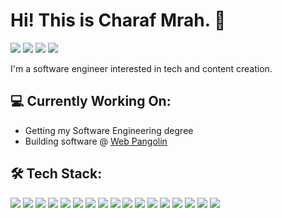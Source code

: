 # Hi! This is Charaf Mrah. 👋 

<p align="left">
<a href="https://charafmrah.com"><img src="https://img.shields.io/badge/-charafmrah.com-3423A6?style=flat&logo=Google-Chrome&logoColor=white"/></a>
<a href="https://www.linkedin.com/in/charafmrah/"><img src="https://img.shields.io/badge/-Charaf%20Mrah-0077B5?style=flat&logo=Linkedin&logoColor=white"/></a>
<a href="mailto:charaf4charaf@gmail.com"><img src="https://img.shields.io/badge/-charaf4charaf@gmail.com-D14836?style=flat&logo=Gmail&logoColor=white"/></a>
<a href="https://instagram.com/charafmrah"><img src="https://img.shields.io/badge/-@charafmrah-E4405F?style=flat&logo=Instagram&logoColor=white"/></a>
</p>

I'm a software engineer interested in tech and content creation.

## 💻 Currently Working On:
* Getting my Software Engineering degree
* Building software @ [Web Pangolin](https://webpangolin.com)

## 🛠 Tech Stack:
<p align="left">
  <a><img src="https://img.shields.io/badge/-PHP-05122A?style=flat&logo=PHP"/></a>
  <a><img src="https://img.shields.io/badge/-JavaScript-05122A?style=flat&logo=javascript"/></a>
  <a><img src="https://img.shields.io/badge/-TypeScript-05122A?style=flat&logo=TypeScript"/></a>
  <a><img src="https://img.shields.io/badge/-React-05122A?style=flat&logo=React"/></a>
  <a><img src="https://img.shields.io/badge/-Next.js-05122A?style=flat&logo=next.js"/></a>
  <a><img src="https://img.shields.io/badge/-Android-05122A?style=flat-square&logo=android"/></a>
  <a><img src="https://img.shields.io/badge/-Kotlin-05122A?style=flat-square&logo=kotlin"/></a>
  <a><img src="https://img.shields.io/badge/-java-05122A?style=flat-square&logo=java"/></a>
  <a><img src="https://img.shields.io/badge/-MySQL-05122A?style=flat-square&logo=mysql"/></a>
  <a><img src="https://img.shields.io/badge/-Wordpress-05122A?style=flat-square&logo=wordpress"/></a>
  <a><img src="https://img.shields.io/badge/-Python-05122A?style=flat&logo=python"/></a>
  <a><img src="https://img.shields.io/badge/-Flutter-05122A?style=flat&logo=flutter"/></a>
  <a><img src="https://img.shields.io/badge/-HTML-05122A?style=flat&logo=HTML5"/></a>
  <a><img src="https://img.shields.io/badge/-sqlite-05122A?style=flat&logo=sqlite"/></a>
  <a><img src="https://img.shields.io/badge/-CSS-05122A?style=flat&logo=CSS3&logoColor=1572B6"/></a>
  <a><img src="https://img.shields.io/badge/-Firebase-05122A?style=flat&logo=firebase"/></a>
  <a><img src="https://img.shields.io/badge/-Git-05122A?style=flat&logo=git"/></a>
</p>
